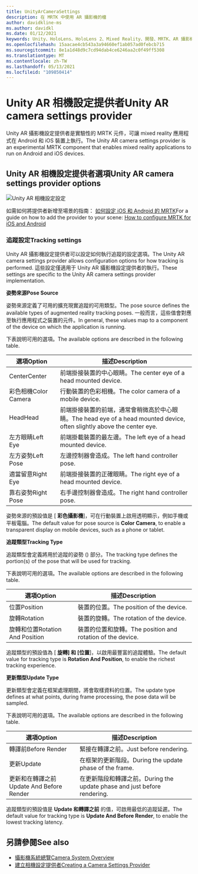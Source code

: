 ```yaml
---
title: UnityArCameraSettings
description: 在 MRTK 中使用 AR 攝影機的檔
author: davidkline-ms
ms.author: davidkl
ms.date: 01/12/2021
keywords: Unity、HoloLens、HoloLens 2、Mixed Reality、開發、MRTK、AR 攝影機、
ms.openlocfilehash: 15aacae4cb543a3a94660ef1ab057ad0febcb715
ms.sourcegitcommit: 8e1a1d48d9c7cd94dab4ce6246aa2c0f49ff5308
ms.translationtype: MT
ms.contentlocale: zh-TW
ms.lasthandoff: 05/13/2021
ms.locfileid: "109850414"
---
```

# <a name="unity-ar-camera-settings-provider"></a><span data-ttu-id="14354-104">Unity AR 相機設定提供者</span><span class="sxs-lookup"><span data-stu-id="14354-104">Unity AR camera settings provider</span></span>

<span data-ttu-id="14354-105">Unity AR 攝影機設定提供者是實驗性的 MRTK 元件，可讓 mixed reality 應用程式在 Android 和 iOS 裝置上執行。</span><span class="sxs-lookup"><span data-stu-id="14354-105">The Unity AR camera settings provider is an experimental MRTK component that enables mixed reality applications to run on Android and iOS devices.</span></span>

## <a name="unity-ar-camera-settings-provider-options"></a><span data-ttu-id="14354-106">Unity AR 相機設定提供者選項</span><span class="sxs-lookup"><span data-stu-id="14354-106">Unity AR camera settings provider options</span></span>

![Unity AR 相機設定設定](../images/camera-system/UnityArSettingsConfiguration.png)

<span data-ttu-id="14354-108">如需如何將提供者新增至場景的指南： [如何設定 iOS 和 Android 的 MRTK](../../supported-devices/using-ar-foundation.md)</span><span class="sxs-lookup"><span data-stu-id="14354-108">For a guide on how to add the provider to your scene: [How to configure MRTK for iOS and Android](../../supported-devices/using-ar-foundation.md)</span></span>

### <a name="tracking-settings"></a><span data-ttu-id="14354-109">追蹤設定</span><span class="sxs-lookup"><span data-stu-id="14354-109">Tracking settings</span></span>

<span data-ttu-id="14354-110">Unity AR 攝影機設定提供者可以設定如何執行追蹤的設定選項。</span><span class="sxs-lookup"><span data-stu-id="14354-110">The Unity AR camera settings provider allows configuration options for how tracking is performed.</span></span> <span data-ttu-id="14354-111">這些設定僅適用于 Unity AR 攝影機設定提供者的執行。</span><span class="sxs-lookup"><span data-stu-id="14354-111">These settings are specific to the Unity AR camera settings provider implementation.</span></span>

<span data-ttu-id="14354-112">**姿勢來源**</span><span class="sxs-lookup"><span data-stu-id="14354-112">**Pose Source**</span></span>

<span data-ttu-id="14354-113">姿勢來源定義了可用的擴充現實追蹤的可用類型。</span><span class="sxs-lookup"><span data-stu-id="14354-113">The pose source defines the available types of augmented reality tracking poses.</span></span> <span data-ttu-id="14354-114">一般而言，這些值會對應至執行應用程式之裝置的元件。</span><span class="sxs-lookup"><span data-stu-id="14354-114">In general, these values map to a component of the device on which the application is running.</span></span>

<span data-ttu-id="14354-115">下表說明可用的選項。</span><span class="sxs-lookup"><span data-stu-id="14354-115">The available options are described in the following table.</span></span>

| <span data-ttu-id="14354-116">選項</span><span class="sxs-lookup"><span data-stu-id="14354-116">Option</span></span> | <span data-ttu-id="14354-117">描述</span><span class="sxs-lookup"><span data-stu-id="14354-117">Description</span></span> |
| --- | --- |
| <span data-ttu-id="14354-118">Center</span><span class="sxs-lookup"><span data-stu-id="14354-118">Center</span></span> | <span data-ttu-id="14354-119">前端掛接裝置的中心眼睛。</span><span class="sxs-lookup"><span data-stu-id="14354-119">The center eye of a head mounted device.</span></span> |
| <span data-ttu-id="14354-120">彩色相機</span><span class="sxs-lookup"><span data-stu-id="14354-120">Color Camera</span></span> | <span data-ttu-id="14354-121">行動裝置的色彩相機。</span><span class="sxs-lookup"><span data-stu-id="14354-121">The color camera of a mobile device.</span></span> |
| <span data-ttu-id="14354-122">Head</span><span class="sxs-lookup"><span data-stu-id="14354-122">Head</span></span> | <span data-ttu-id="14354-123">前端掛接裝置的前端，通常會稍微高於中心眼睛。</span><span class="sxs-lookup"><span data-stu-id="14354-123">The head eye of a head mounted device, often slightly above the center eye.</span></span> |
| <span data-ttu-id="14354-124">左方眼睛</span><span class="sxs-lookup"><span data-stu-id="14354-124">Left Eye</span></span> | <span data-ttu-id="14354-125">前端掛載裝置的最左邊。</span><span class="sxs-lookup"><span data-stu-id="14354-125">The left eye of a head mounted device.</span></span> |
| <span data-ttu-id="14354-126">左方姿勢</span><span class="sxs-lookup"><span data-stu-id="14354-126">Left Pose</span></span> | <span data-ttu-id="14354-127">左邊控制器會造成。</span><span class="sxs-lookup"><span data-stu-id="14354-127">The left hand controller pose.</span></span> |
| <span data-ttu-id="14354-128">適當留意</span><span class="sxs-lookup"><span data-stu-id="14354-128">Right Eye</span></span> | <span data-ttu-id="14354-129">前端掛接裝置的正確眼睛。</span><span class="sxs-lookup"><span data-stu-id="14354-129">The right eye of a head mounted device.</span></span> |
| <span data-ttu-id="14354-130">靠右姿勢</span><span class="sxs-lookup"><span data-stu-id="14354-130">Right Pose</span></span> | <span data-ttu-id="14354-131">右手邊控制器會造成。</span><span class="sxs-lookup"><span data-stu-id="14354-131">The right hand controller pose.</span></span> |

<span data-ttu-id="14354-132">姿勢來源的預設值是 [ **彩色攝影機**]，可在行動裝置上啟用透明顯示，例如手機或平板電腦。</span><span class="sxs-lookup"><span data-stu-id="14354-132">The default value for pose source is **Color Camera**, to enable a transparent display on mobile devices, such as a phone or tablet.</span></span>

<span data-ttu-id="14354-133">**追蹤類型**</span><span class="sxs-lookup"><span data-stu-id="14354-133">**Tracking Type**</span></span>

<span data-ttu-id="14354-134">追蹤類型會定義將用於追蹤的姿勢 () 部分。</span><span class="sxs-lookup"><span data-stu-id="14354-134">The tracking type defines the portion(s) of the pose that will be used for tracking.</span></span>

<span data-ttu-id="14354-135">下表說明可用的選項。</span><span class="sxs-lookup"><span data-stu-id="14354-135">The available options are described in the following table.</span></span>

| <span data-ttu-id="14354-136">選項</span><span class="sxs-lookup"><span data-stu-id="14354-136">Option</span></span> | <span data-ttu-id="14354-137">描述</span><span class="sxs-lookup"><span data-stu-id="14354-137">Description</span></span> |
| --- | --- |
| <span data-ttu-id="14354-138">位置</span><span class="sxs-lookup"><span data-stu-id="14354-138">Position</span></span> | <span data-ttu-id="14354-139">裝置的位置。</span><span class="sxs-lookup"><span data-stu-id="14354-139">The position of the device.</span></span> |
| <span data-ttu-id="14354-140">旋轉</span><span class="sxs-lookup"><span data-stu-id="14354-140">Rotation</span></span> | <span data-ttu-id="14354-141">裝置的旋轉。</span><span class="sxs-lookup"><span data-stu-id="14354-141">The rotation of the device.</span></span> |
| <span data-ttu-id="14354-142">旋轉和位置</span><span class="sxs-lookup"><span data-stu-id="14354-142">Rotation And Position</span></span> | <span data-ttu-id="14354-143">裝置的位置和旋轉。</span><span class="sxs-lookup"><span data-stu-id="14354-143">The position and rotation of the device.</span></span> |

<span data-ttu-id="14354-144">追蹤類型的預設值為 [ **旋轉] 和 [位置**]，以啟用最豐富的追蹤體驗。</span><span class="sxs-lookup"><span data-stu-id="14354-144">The default value for tracking type is **Rotation And Position**, to enable the richest tracking experience.</span></span>

<span data-ttu-id="14354-145">**更新類型**</span><span class="sxs-lookup"><span data-stu-id="14354-145">**Update Type**</span></span>

<span data-ttu-id="14354-146">更新類型會定義在框架處理期間，將會取樣資料的位置。</span><span class="sxs-lookup"><span data-stu-id="14354-146">The update type defines at what points, during frame processing, the pose data will be sampled.</span></span>

<span data-ttu-id="14354-147">下表說明可用的選項。</span><span class="sxs-lookup"><span data-stu-id="14354-147">The available options are described in the following table.</span></span>

| <span data-ttu-id="14354-148">選項</span><span class="sxs-lookup"><span data-stu-id="14354-148">Option</span></span> | <span data-ttu-id="14354-149">描述</span><span class="sxs-lookup"><span data-stu-id="14354-149">Description</span></span> |
| --- | --- |
| <span data-ttu-id="14354-150">轉譯前</span><span class="sxs-lookup"><span data-stu-id="14354-150">Before Render</span></span> | <span data-ttu-id="14354-151">緊接在轉譯之前。</span><span class="sxs-lookup"><span data-stu-id="14354-151">Just before rendering.</span></span> |
| <span data-ttu-id="14354-152">更新</span><span class="sxs-lookup"><span data-stu-id="14354-152">Update</span></span> | <span data-ttu-id="14354-153">在框架的更新階段。</span><span class="sxs-lookup"><span data-stu-id="14354-153">During the update phase of the frame.</span></span> |
| <span data-ttu-id="14354-154">更新和在轉譯之前</span><span class="sxs-lookup"><span data-stu-id="14354-154">Update And Before Render</span></span> | <span data-ttu-id="14354-155">在更新階段和轉譯之前。</span><span class="sxs-lookup"><span data-stu-id="14354-155">During the update phase and just before rendering.</span></span> |

<span data-ttu-id="14354-156">追蹤類型的預設值是 **Update 和轉譯之前** 的值，可啟用最低的追蹤延遲。</span><span class="sxs-lookup"><span data-stu-id="14354-156">The default value for tracking type is **Update And Before Render**, to enable the lowest tracking latency.</span></span>

## <a name="see-also"></a><span data-ttu-id="14354-157">另請參閱</span><span class="sxs-lookup"><span data-stu-id="14354-157">See also</span></span>

- [<span data-ttu-id="14354-158">攝影機系統總覽</span><span class="sxs-lookup"><span data-stu-id="14354-158">Camera System Overview</span></span>](camera-system-overview.md)
- [<span data-ttu-id="14354-159">建立相機設定提供者</span><span class="sxs-lookup"><span data-stu-id="14354-159">Creating a Camera Settings Provider</span></span>](create-settings-provider.md)

